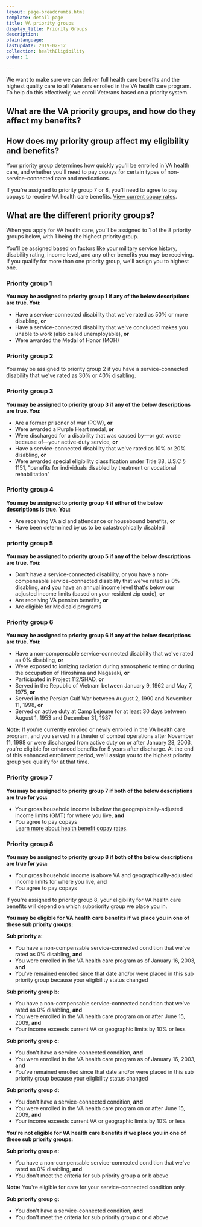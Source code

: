 ```yaml
---
layout: page-breadcrumbs.html
template: detail-page
title: VA priority groups
display_title: Priority Groups
description: 
plainlanguage: 
lastupdate: 2019-02-12
collection: healthEligibility
order: 1

---
```


<div itemscope itemtype="http://schema.org/FAQPage">
<div itemprop="description" class="va-introtext">

We want to make sure we can deliver full health care benefits and the highest quality care to all Veterans enrolled in the VA health care program. To help do this effectively, we enroll Veterans based on a priority system. 

</div>

<div itemscope itemtype="http://schema.org/Question">
<h2 itemprop="name">What are the VA priority groups, and how do they affect my benefits?</h2>
<div itemprop="acceptedAnswer" itemscope itemtype="http://schema.org/Answer">
<div itemprop="text">


</div>
</div>
</div>

<div itemscope itemtype="http://schema.org/Question">
<h2 itemprop="name">How does my priority group affect my eligibility and benefits?</h2>
<div itemprop="acceptedAnswer" itemscope itemtype="http://schema.org/Answer">
<div itemprop="text">

Your priority group determines how quickly you'll be enrolled in VA health care, and whether you'll need to pay copays for certain types of non-service-connected care and medications.

If you're assigned to priority group 7 or 8, you'll need to agree to pay copays to receive VA health care benefits.
[View current copay rates](https://www.va.gov/HEALTHBENEFITS/cost/copay_rates.asp).

</div>
</div>
</div>

<div itemscope itemtype="http://schema.org/Question">
<h2 itemprop="name">What are the different priority groups?</h2>
<div itemprop="acceptedAnswer" itemscope itemtype="http://schema.org/Answer">
<div itemprop="text">

When you apply for VA health care, you’ll be assigned to 1 of the 8 priority groups below, with 1 being the highest priority group. 

You'll be assigned based on factors like your military service history, disability rating, income level, and any other benefits you may be receiving. If you qualify for more than one priority group, we'll assign you to highest one. 


<h3>Priority group 1</h3>

**You may be assigned to priority group 1 if any of the below descriptions are true. You:**

- Have a service-connected disability that we've rated as 50% or more disabling, **or**
- Have a service-connected disability that we've concluded makes you unable to work (also called unemployable), **or**
- Were awarded the Medal of Honor (MOH)

<h3>Priority group 2</h3>

You may be assigned to priority group 2 if you have a service-connected disability that we've rated as 30% or 40% disabling.

<h3>Priority group 3</h3>

**You may be assigned to priority group 3 if any of the below descriptions are true. You:**

- Are a former prisoner of war (POW), **or**
- Were awarded a Purple Heart medal, **or**
- Were discharged for a disability that was caused by—or got worse because of—your active-duty service, **or**
- Have a service-connected disability that we've rated as 10% or 20% disabling, **or**
- Were awarded special eligibility classification under Title 38, U.S.C § 1151, "benefits for individuals disabled by treatment or vocational rehabilitation"

<h3>Priority group 4</h3>

**You may be assigned to priority group 4 if either of the below descriptions is true. You:**

- Are receiving VA aid and attendance or housebound benefits, **or**
- Have been determined by us to be catastrophically disabled

<h3>priority group 5</h3>

**You may be assigned to priority group 5 if any of the below descriptions are true. You:**

- Don't have a service-connected disability, or you have a non-compensable service-connected disability that we've rated as 0% disabling, **and** you have an annual income level that's below our adjusted income limits (based on your resident zip code), **or**
- Are receiving VA pension benefits, **or**
- Are eligible for Medicaid programs

<h3>Priority group 6</h3>

**You may be assigned to priority group 6 if any of the below descriptions are true. You:**

- Have a non-compensable service-connected disability that we've rated as 0% disabling, **or**
- Were exposed to ionizing radiation during atmospheric testing or during the occupation of Hiroshima and Nagasaki, **or**
- Participated in Project 112/SHAD, **or**
- Served in the Republic of Vietnam between January 9, 1962 and May 7, 1975, **or**
- Served in the Persian Gulf War between August 2, 1990 and November 11, 1998, **or**
- Served on active duty at Camp Lejeune for at least 30 days between August 1, 1953 and December 31, 1987

**Note:** If you're currently enrolled or newly enrolled in the VA health care program, and you served in a theater of combat operations after November 11, 1998 or were discharged from active duty on or after January 28, 2003, you're eligible for enhanced benefits for 5 years after discharge. At the end of this enhanced enrollment period, we'll assign you to the highest priority group you qualify for at that time.

<h3>Priority group 7</h3>

**You may be assigned to priority group 7 if both of the below descriptions are true for you:**
- Your gross household income is below the geographically-adjusted income limits (GMT) for where you live, **and**
- You agree to pay copays <br>
[Learn more about health benefit copay rates](https://www.va.gov/HEALTHBENEFITS/cost/copay_rates.asp).

<h3>Priority group 8</h3>

**You may be assigned to priority group 8 if both of the below descriptions are true for you:**

- Your gross household income is above VA and geographically-adjusted income limits for where you live, **and**
- You agree to pay copays

If you're assigned to priority group 8, your eligibility for VA health care benefits will depend on which subpriority group we place you in.

**You may be eligible for VA health care benefits if we place you in one of these sub priority groups:**

**Sub priority a:**
- You have a non-compensable service-connected condition that we've rated as 0% disabling, **and**
- You were enrolled in the VA health care program as of January 16, 2003, **and**
- You've remained enrolled since that date and/or were placed in this sub priority group because your eligibility status changed

**Sub priority group b:**
- You have a non-compensable service-connected condition that we've rated as 0% disabling, **and**
- You were enrolled in the VA health care program on or after June 15, 2009, **and**
- Your income exceeds current VA or geographic limits by 10% or less

**Sub priority group c:**
- You don't have a service-connected condition, **and**
- You were enrolled in the VA health care program as of January 16, 2003, **and**
- You've remained enrolled since that date and/or were placed in this sub priority group because your eligibility status changed

**Sub priority group d:**
- You don't have a service-connected condition, **and**
- You were enrolled in the VA health care program on or after June 15, 2009, **and**
- Your income exceeds current VA or geographic limits by 10% or less

**You're not eligible for VA health care benefits if we place you in one of these sub priority groups:**

**Sub priority group e:**
- You have a non-compensable service-connected condition that we've rated as 0% disabling, **and**
- You don't meet the criteria for sub priority group a or b above

**Note:** You're eligible for care for your service-connected condition only.

**Sub priority group g:**
- You don't have a service-connected condition, **and**
- You don't meet the criteria for sub priority group c or d above

</div>
</div>
</div>
